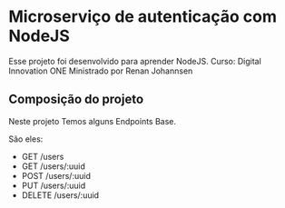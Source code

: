# Microserviço de autenticação com NodeJS

Esse projeto foi desenvolvido para aprender NodeJS.
Curso: Digital Innovation ONE
Ministrado por Renan Johannsen

## Composição do projeto
Neste projeto Temos alguns Endpoints Base.

São eles:

* GET /users
* GET /users/:uuid
* POST /users/:uuid
* PUT /users/:uuid
* DELETE /users/:uuid

